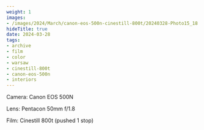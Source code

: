 ```yaml
---
weight: 1
images:
- /images/2024/March/canon-eos-500n-cinestill-800t/20240328-Photo15_18.jpg
hideTitle: true
date: 2024-03-28
tags:
- archive
- film
- color
- warsaw
- cinestill-800t
- canon-eos-500n
- interiors
---
```


Camera: Canon EOS 500N

Lens: Pentacon 50mm f/1.8

Film: Cinestill 800t (pushed 1 stop)
